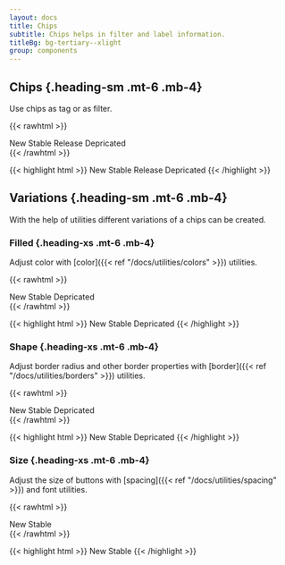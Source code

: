 ```yaml
---
layout: docs
title: Chips
subtitle: Chips helps in filter and label information.
titleBg: bg-tertiary--xlight
group: components
---
```


## Chips {.heading-sm .mt-6 .mb-4}

Use chips as tag or as filter.

{{< rawhtml >}}
<div class="d-flex flex-items-center gap-4">
	<span class="chip">New
		<i class="ri-close-line"></i>
	</span>
	<span class="chip chip-info">Stable</span>
	<span class="chip chip-success">Release</span>
	<span class="chip chip-danger">Depricated</span>
</div>
{{< /rawhtml >}}

{{< highlight html >}}
<span class="chip">New
	<i class="ri-close-line"></i>
</span>
<span class="chip chip-info">Stable</span>
<span class="chip chip-success">Release</span>
<span class="chip chip-danger">Depricated</span>
{{< /highlight >}}


## Variations {.heading-sm .mt-6 .mb-4}

With the help of utilities different variations of a chips can be created.

### Filled {.heading-xs .mt-6 .mb-4}

Adjust color with [color]({{< ref "/docs/utilities/colors" >}}) utilities. 

{{< rawhtml >}}
	<div class="d-flex flex-items-center gap-4 flex-wrap">
		<span class="chip bg-black fg-white">New
			<i class="ri-close-line"></i>
		</span>
		<span class="chip bg-success--light fg-success--ultra">Stable</span>
		<span class="chip bg-danger fg-white">Depricated</span>
	</div>
{{< /rawhtml >}}

{{< highlight html >}}
<span class="chip bg-black fg-white">New
	<i class="ri-close-line"></i>
</span>
<span class="chip bg-success--light fg-success--ultra">Stable</span>
<span class="chip bg-danger fg-white">Depricated</span>
{{< /highlight >}}

### Shape {.heading-xs .mt-6 .mb-4}

Adjust border radius and other border properties with [border]({{< ref "/docs/utilities/borders" >}}) utilities.

{{< rawhtml >}}
	<div class="d-flex flex-items-center gap-4 flex-wrap">
		<span class="chip bg-black fg-white rounded-full">New
			<i class="ri-close-line"></i>
		</span>
		<span class="chip bg-success fg-white rounded-none">Stable</span>
		<span class="chip bg-danger fg-white rounded-sm">Depricated</span>
	</div>
{{< /rawhtml >}}

{{< highlight html >}}
	<span class="chip bg-black fg-white">New
		<i class="ri-close-line"></i>
	</span>
	<span class="chip bg-success fg-white">Stable</span>
	<span class="chip bg-danger fg-white">Depricated</span>
{{< /highlight >}}


### Size {.heading-xs .mt-6 .mb-4}

Adjust the size of buttons with [spacing]({{< ref "/docs/utilities/spacing" >}}) and font utilities.

{{< rawhtml >}}
	<div class="d-flex flex-items-center gap-4 flex-wrap">
		<span class="chip bg-black fg-white rounded-full label-sm">New
			<i class="ri-close-line"></i>
		</span>
		<span class="chip bg-success fg-white rounded label-lg px-4">Stable</span>
	</div>
{{< /rawhtml >}}

{{< highlight html >}}
	<span class="chip bg-black fg-white rounded-full label-sm">New
		<i class="ri-close-line"></i>
	</span>
	<span class="chip bg-success fg-white rounded label-lg px-4">Stable</span>
{{< /highlight >}}
